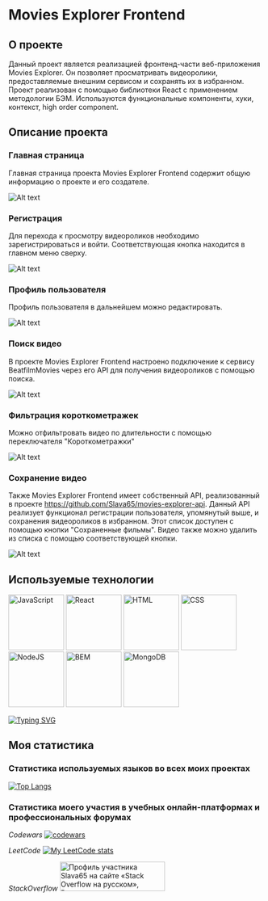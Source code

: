 # Movies Explorer Frontend
## О проекте
 
Данный проект является реализацией фронтенд-части веб-приложения Movies Explorer. Он позволяет просматривать видеоролики, предоставляемые внешним сервисом и сохранять их в избранном. Проект реализован  с помощью библиотеки React с применением методологии БЭМ. Используются функциональные компоненты, хуки, контекст, high order component.

## Описание проекта

### Главная страница

Главная страница проекта Movies Explorer Frontend содержит общую информацию о проекте и его создателе. 

![Alt text](/public/readme_pic_about.png?raw=true "О проекте")

### Регистрация

Для перехода к просмотру видеороликов необходимо зарегистрироваться и войти. Соответствующая кнопка находится в главном меню сверху. 

![Alt text](/public/readme_pic_registration.png?raw=true "Окно регистрации")

### Профиль пользователя

Профиль пользователя в дальнейшем можно редактировать.

![Alt text](/public/readme_pic_edit_profile.png?raw=true "Редактирование профиля пользователя")

### Поиск видео

В проекте Movies Explorer Frontend настроено подключение к сервису BeatfilmMovies через его API для получения видеороликов с помощью поиска.

![Alt text](/public/readme_pic_search.png?raw=true "Поиск видеороликов")

### Фильтрация короткометражек

Можно отфильтровать видео по длительности с помощью переключателя "Короткометражки"

![Alt text](/public/readme_pic_short.png?raw=true "Короткометражки")

### Сохранение видео

Также Movies Explorer Frontend имеет собственный API, реализованный в проекте https://github.com/Slava65/movies-explorer-api. Данный API реализует функционал регистрации пользователя, упомянутый выше, и сохранения видеороликов в избранном. Этот список доступен с помощью кнопки "Сохраненные фильмы". Видео также можно удалить из списка с помощью соответствующей кнопки.

![Alt text](/public/readme_pic_saved.png?raw=true "Сохраненные фильмы")

## Используемые технологии 

<div display="flex" justify-content="space-between" width="100%">
<img src="/public/readme_pic_techs/javascript.svg" width="110" height="110" alt="JavaScript">
<img src="/public/readme_pic_techs/react.svg" width="110" height="110" alt="React">
<img src="/public/readme_pic_techs/html5.svg" width="110" height="110" alt="HTML">
<img src="/public/readme_pic_techs/css3.svg" width="110" height="110" alt="CSS">
<img src="/public/readme_pic_techs/nodedotjs.svg" width="110" height="110" alt="NodeJS">
<img src="/public/readme_pic_techs/bem.svg" width="110" height="110" alt="BEM">
<img src="/public/readme_pic_techs/mongodb.svg" width="110" height="110" alt="MongoDB">
</div>

[![Typing SVG](https://readme-typing-svg.herokuapp.com?font=Fira+Code&weight=600&size=30&pause=1000&color=1843FF&background=3DFF4622&vCenter=true&random=false&width=800&lines=JavaScript+React+HTML+CSS+NodeJS+%D0%91%D0%AD%D0%9C+MongoDB+)](https://git.io/typing-svg)

## Моя статистика

### Статистика используемых языков во всех моих проектах

[![Top Langs](https://github-readme-stats.vercel.app/api/top-langs/?username=Slava65&layout=compact&custom_title=Используемые_языки&locale=ru)](https://github.com/anuraghazra/github-readme-stats)

### Статистика моего участия в учебных онлайн-платформах и профессиональных форумах

_Codewars_
[![codewars](https://www.codewars.com/users/SuperPowerMan/badges/large)](https://www.codewars.com/users/SuperPowerMan)

_LeetCode_
[![My LeetCode stats](https://leetcode-stats-six.vercel.app/api?username=Tuzenbobel)](https://github.com/Tuzenbobel/leetcode-stats)

_StackOverflow_
<a href="https://ru.stackoverflow.com/users/455668/slava65"><img src="https://ru.stackoverflow.com/users/flair/455668.png" width="208" height="58" alt="Профиль участника Slava65 на сайте &#171;Stack Overflow на русском&#187;, Вопросы и ответы для программистов" title="Профиль участника Slava65 на сайте &#171;Stack Overflow на русском&#187;, Вопросы и ответы для программистов"></a>

